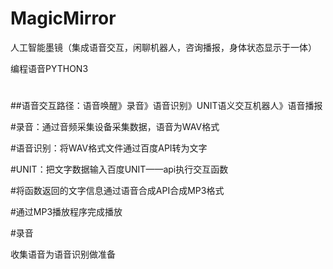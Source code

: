 # MagicMirror
人工智能墨镜（集成语音交互，闲聊机器人，咨询播报，身体状态显示于一体）

编程语音PYTHON3
#


##语音交互路径：语音唤醒》录音》语音识别》UNIT语义交互机器人》语音播报

#录音：通过音频采集设备采集数据，语音为WAV格式

#语音识别：将WAV格式文件通过百度API转为文字

#UNIT：把文字数据输入百度UNIT——api执行交互函数


#将函数返回的文字信息通过语音合成API合成MP3格式

#通过MP3播放程序完成播放

#录音

收集语音为语音识别做准备

